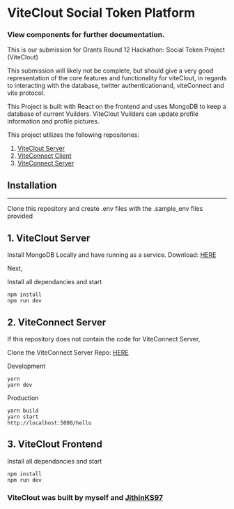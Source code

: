 # ViteClout Social Token Platform

### View components for further documentation.

This is our submission for Grants Round 12 Hackathon: Social Token Project (ViteClout)

This submission will likely not be complete, but should give a very good representation of the core features and functionality for viteClout, in regards to interacting with the database, twitter authenticationand, viteConnect and vite protocol.

This Project is built with React on the frontend and uses MongoDB to keep a database of current Vuilders. ViteClout Vuilders can update profile information and profile pictures.

This project utilizes the following repositories:

1. [ViteClout Server](https://github.com/JithinKS97/viteclout-server)
2. [ViteConnect Client](https://github.com/vitelabs/vite-connect-client)
3. [ViteConnect Server](https://github.com/vitelabs/vite-connect-server)

## Installation
----------------
Clone this repository and create .env files with the .sample_env files provided

 ## 1. ViteClout Server

Install MongoDB Locally and have running as a service.
Download: [HERE](https://www.mongodb.com/try/download/community)

Next, 

Install all dependancies and start

```
npm install
npm run dev
```

## 2. ViteConnect Server

If this repository does not contain the code for ViteConnect Server,

Clone the ViteConnect Server Repo: [HERE](https://github.com/vitelabs/vite-connect-server)

Development
```
yarn
yarn dev
```

Production
```
yarn build
yarn start
http://localhost:5000/hello
```

## 3. ViteClout Frontend

Install all dependancies and start

```
npm install
npm run dev
```

### ViteClout was built by myself and [JithinKS97](https://github.com/JithinKS97/)
